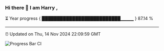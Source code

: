 ### Hi there 👋 I am Harry , 

⏳ Year progress { ██████████████████████████▁▁▁▁ } 87.14 %

---

⏰ Updated on Thu, 14 Nov 2024 22:09:59 GMT

![Progress Bar CI](https://github.com/duykhang68/duykhang68/workflows/Progress%20Bar%20CI/badge.svg)
